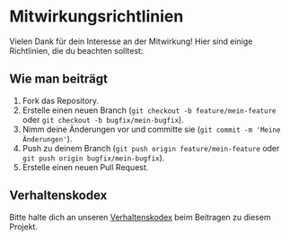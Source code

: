 # Mitwirkungsrichtlinien

Vielen Dank für dein Interesse an der Mitwirkung! Hier sind einige Richtlinien, die du beachten solltest:

## Wie man beiträgt
1. Fork das Repository.
2. Erstelle einen neuen Branch (`git checkout -b feature/mein-feature` oder `git checkout -b bugfix/mein-bugfix`).
3. Nimm deine Änderungen vor und committe sie (`git commit -m 'Meine Änderungen'`).
4. Push zu deinem Branch (`git push origin feature/mein-feature` oder `git push origin bugfix/mein-bugfix`).
5. Erstelle einen neuen Pull Request.

## Verhaltenskodex
Bitte halte dich an unseren [Verhaltenskodex](CODE_OF_CONDUCT.md) beim Beitragen zu diesem Projekt.